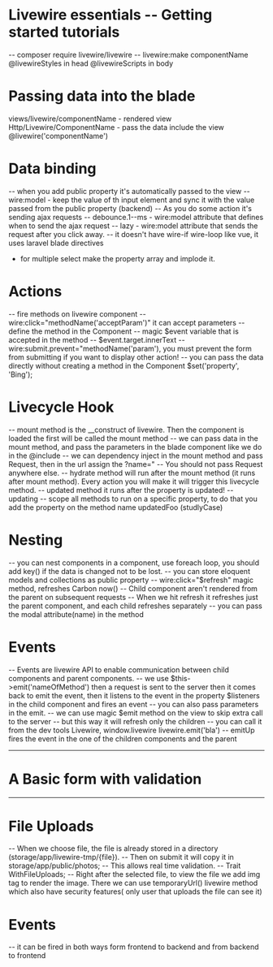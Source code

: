 # Livewire essentials -- Getting started tutorials
-- composer require livewire/livewire
-- livewire:make componentName
@livewireStyles in head
@livewireScripts in body


# Passing data into the blade
views/livewire/componentName - rendered view
Http/Livewire/ComponentName - pass the data
include the view @livewire('componentName')

# Data binding
-- when you add public property it's automatically passed to the view
-- wire:model - keep the value of th input element and  sync it with the value passed from the public property (backend)
-- As you do some action it's sending ajax requests
-- debounce.1--ms - wire:model attribute that defines when to send the ajax 
request 
-- lazy - wire:model attribute that sends the request after you click away.
-- it doesn't have wire-if wire-loop like vue, it uses laravel blade directives
- for multiple select make the property array and implode it.

# Actions
-- fire methods on livewire component 
-- wire:click="methodName('acceptParam')" it can accept parameters
-- define the method in the Component
-- magic $event variable that is accepted in the method
-- $event.target.innerText
-- wire:submit.prevent="methodName('param'), you must prevent the form from submitting
if you want to display other action!
-- you can pass the data directly without creating a method in the Component
$set('property', 'Bing'); 

# Livecycle Hook
-- mount method is the __construct of livewire. Then the component is loaded
the first will be called the mount method
-- we can pass data in the mount method, and pass the parameters in the blade component like
we do in the @include 
-- we can dependency inject in the mount method and pass Request, then in the url assign the ?name="
-- You should not pass Request anywhere else.
-- hydrate method will run after the mount method (it runs after mount method). Every action you will
make it will trigger this livecycle method.
-- updated method it runs after the property is updated!
-- updating 
-- scope all methods to run on a specific property, to do that
you add the property on the method name updatedFoo (studlyCase)

# Nesting

-- you can nest components in a component, use foreach loop, you should add key() if the data is changed
not to be lost.
-- you can store eloquent models and collections as public property
-- wire:click="$refresh" magic method, refreshes Carbon now()
-- Child component aren't rendered from the parent on subsequent requests
-- When we hit refresh it refreshes just the parent component, and each child refreshes separately
-- you can pass the modal attribute(name) in the method 

# Events
-- Events are livewire API to enable communication between child components and parent
components. 
-- we use $this->emit('nameOfMethod') then a request is sent to the server then it comes back to emit the event, then
it listens to the event in the property $listeners in the child component and fires an event
-- you can also pass parameters in the emit.
-- we can use magic $emit method on the view to skip extra call to the server 
-- but this way it will refresh only the children
-- you can call it from the dev tools Livewire, window.livewire livewire.emit('bla')
-- emitUp fires the event in the one of the children components and the parent

---------------------------------------------------------------------------------------------------

# A Basic form with validation











----------------------------------------------------------
# File Uploads

-- When we choose file, the file is already stored in a directory (storage/app/livewire-tmp/{file}).
-- Then on submit it will copy it in storage/app/public/photos;
-- This allows real time validation.
-- Trait WithFileUploads;
-- Right after the selected file, to view the file we add img tag to render the image. There we can use
temporaryUrl() livewire method which also have security features( only user that uploads the file can see it)

# Events
-- it can be fired in both ways form frontend to backend and from backend to frontend
 
